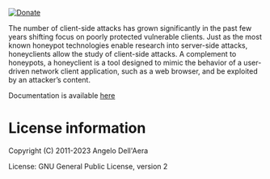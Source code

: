[![Donate](https://img.shields.io/badge/Donate-PayPal-green.svg)](https://www.paypal.com/cgi-bin/webscr?cmd=_s-xclick&hosted_button_id=XTDF8AHJ28CXY)

The number of client-side attacks has grown significantly in the past few years shifting
focus on poorly protected vulnerable clients. Just as the most known honeypot technologies
enable research into server-side attacks, honeyclients allow the study of client-side
attacks. A complement to honeypots, a honeyclient is a tool designed to mimic the behavior
of a user-driven network client application, such as a web browser, and be exploited by an
attacker’s content.

Documentation is available [here](https://buffer.github.io/thug/doc/)


License information
===================

Copyright (C) 2011-2023 Angelo Dell'Aera

License: GNU General Public License, version 2
